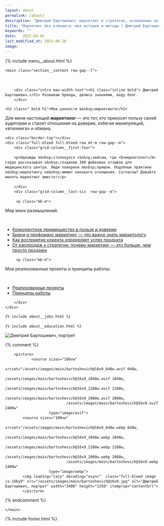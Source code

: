 ```yaml
---
layout: about
permalink: /about/
description: "Дмитрий Бартошевич: маркетинг и стратегия, основанные на уникальных отличиях и доверии. Узнайте больше о моей профессиональной истории здесь." 
title: "Маркетинг без втюхинга: моя история и методы | Дмитрий Бартошевич"
keywords: ""
date:   2022-04-02
last_modified_at: 2023-08-20
image:
---
```



<div class="body__container">
  
  {% include menu__about.html %}

 <div itemscope itemtype="https://schema.org/AboutPage">
    <div itemprop="author" itemscope itemtype="https://schema.org/LocalBusiness">
    <meta itemprop="name" content="Дмитрий Бартошевич">
    <meta itemprop="description" content="консультант по маркетингу и стратегии">
    <meta itemprop="email" content="dmitry@bartoshevich">
    <meta itemprop="telephone" content="+375297753340">
     <link itemprop="sameAs" href="https://bartoshevich.by/">
      <link itemprop="sameAs" href="https://www.linkedin.com/in/bartoshevich">
      <link itemprop="sameAs" href="https://www.facebook.com/bartoshevichby/">
      <link itemprop="sameAs" href="https://twitter.com/dbartoshevich">
      <link itemprop="sameAs" href="https://t.me/bartoshevich">
    <div itemprop="address" itemscope itemtype="https://schema.org/PostalAddress">
        <meta itemprop="streetAddress" content="ул. Ольшевского, 22">
        <meta itemprop="addressLocality" content="Минск, Беларусь">
        <meta itemprop="postalCode" content="220073">
    </div>
    <meta itemprop="priceRange" content="$$"> 
    <meta itemprop="openingHours" content="Пн-Сб 09:00-18:00">
    <link itemprop="image" href="/assets/images/main/bartoshevich@16x9.jpg">
    <link itemprop="image" href="/assets/images/main/bartoshevich@4x3.jpg">
    <link itemprop="image" href="/assets/images/main/bartoshevich@1x1.jpg">
  </div>



    <main class="section__content row-gap--l">
        


        <div class="intro max-width-text"><h1 class="inline bold"> Дмитрий Бартошевич.</h1> Развиваю бренды, делюсь знаниями, веду блог. 
        </div>



<section class="full-bleed  row-gap--m">
    

    <h2 class=" bold h1">Мои ценности в&nbsp;маркетинге</h2>
<p>Для меня настоящий <strong>маркетолог</strong> — это тот, кто приносит пользу своей аудитории и строит отношения на доверии, избегая манипуляций, &laquo;втюхинга&raquo; и обмана.</p>
 
    
    <div class="border-top"></div>   
    <div class="full-bleed full-bleed-row mt-m row-gap--m">
        <div class="grid-column__first-four">

        <p>Однажды я&nbsp;столкнулся с&nbsp;кейсом, где <b>маркетолог</b> гордо рассказывал о&nbsp;создании 300 фейковых отзывов для медицинского центра. Люди поверили и&nbsp;пришли. Подобные практики к&nbsp;маркетингу не&nbsp;имеют никакого отношения. Согласны? Давайте менять маркетинг вместе!</p>
 
        </div>
        <div class="grid-column__last-six  row-gap--m">

         <p class="mb-m">
 Мир моих размышлений:
     </p>       
     <ul class="additive-spacing">
            <li class="list-li ">
                <a class="link" href="/blog/konkurentnoe-preimushhestvo/"> Конкурентное преимущество в&nbsp;пользе и&nbsp;доверии</a>    
            </li>
            <li class="list-li">
                <a class="link" href="/blog/perfomance-and-brand-marketing/" >Бренд и&nbsp;перфоманс маркетинг&nbsp;&mdash; что важно знать маркетологу</a>      
            </li>
            <li class="list-li">
                <a class="link" href="/blog/2-idei-po-razvitiyu-marketinga/">Как восприятие клиента определяет успех продукта</a>      
            </li>
            <li class="list-li">
                <a class="link" href="/blog/marketing-bolshe-chem-prodazhi/">От&nbsp;распродаж к&nbsp;стратегии: почему маркетинг&nbsp;&mdash; это больше, чем просто продажи</a>      
            </li>
     </ul>

         <p class="mb-m">
Мои реализованные проекты и&nbsp;принципы работы:
     </p>       
     <ul class="additive-spacing">
            <li class="list-li ">
                <a class="link" href="/cases/" > Реализованные проекты</a>    
            </li>
            <li class="list-li ">
                <a class="link" href="/contact/#principles-of-work" > Принципы работы</a>    
            </li>
     </ul> 
         

        </div>
    </div>



</section>





    {% include about__jobs.html %}
   
    {% include about__education.html %}


   

<div class="full-bleed mt-m"  itemprop="image" itemscope itemtype="http://schema.org/ImageObject">	
		<link itemprop="url" href="https://res.cloudinary.com/bartoshevich/image/upload/v1695562479/site/bartoshevich_dmitry.jpg" />
    
 <img loading="lazy" decoding="async" class="full-bleed image is-16by9" sizes="100vw" 
			srcset="https://res.cloudinary.com/bartoshevich/image/upload/w_640/f_auto,q_auto/v1695562479/site/bartoshevich_dmitry.jpg 640w,
			https://res.cloudinary.com/bartoshevich/image/upload/w_1200/f_auto,q_auto/v1695562479/site/bartoshevich_dmitry.jpg 1200w,
      https://res.cloudinary.com/bartoshevich/image/upload/w_1600/f_auto,q_auto/v1695562479/site/bartoshevich_dmitry.jpg 1600w,
      https://res.cloudinary.com/bartoshevich/image/upload/f_auto,q_auto/v1695562479/site/bartoshevich_dmitry.jpg 2560w" 
      src="https://res.cloudinary.com/bartoshevich/image/upload/v1695562479/site/bartoshevich_dmitry.jpg" alt="Дмитрий Бартошевич, портрет" width="2560" height="1440" itemprop="contentUrl"> 



{% comment %}

        <picture>
                <source sizes="100vw" 
                        srcset="/assets/images/main/bartoshevich@16x9_640w.avif 640w,
                                /assets/images/main/bartoshevich@16x9_1040w.avif 1040w,
                                /assets/images/main/bartoshevich@16x9_1280w.avif 1280w,
                                /assets/images/main/bartoshevich@16x9_2080w.avif 2080w,
                                /assets/images/main/bartoshevich@16x9.avif 2400w" 
                        type="image/avif"> 
            <source sizes="100vw" 
                        srcset="/assets/images/main/bartoshevich@16x9_640w.webp 640w,
                                /assets/images/main/bartoshevich@16x9_1040w.webp 1040w,
                                /assets/images/main/bartoshevich@16x9_1280w.webp 1280w,
                                /assets/images/main/bartoshevich@16x9_2080w.webp 2080w,
                                /assets/images/main/bartoshevich@16x9.webp 2400w" 
                        type="image/webp">
            <img loading="lazy" decoding="async"  class="full-bleed image is-16by9" src="/assets/images/main/bartoshevich@16x9.jpg" alt="Дмитрий Бартошевич, портрет" width="2400" height="1350" itemprop="contentUrl">  
            </picture>
{% endcomment %}
</div>
   
           
            
      

    </main>
</div>

{% include footer.html %}
</div>



